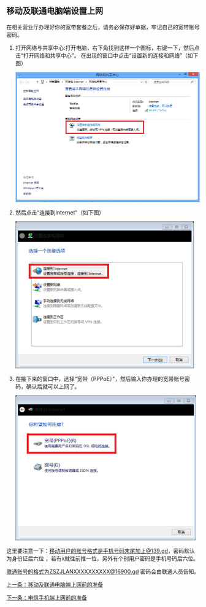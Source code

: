 ## 移动及联通电脑端设置上网

在相关营业厅办理好你的宽带套餐之后，请务必保存好单据，牢记自己的宽带账号密码。

1. 打开网络与共享中心:打开电脑，右下角找到这样一个图标，右键一下，然后点击“打开网络和共享中心”。
在出现的窗口中点击“设置新的连接和网络”（如下图）

   ![](./image/setPPPoE_img1.png)

2. 然后点击“连接到Internet”（如下图）

   ![](./image/setPPPoE_img2.png)

3. 在接下来的窗口中，选择“宽带（PPPoE）”，然后输入你办理的宽带账号密码，确认后就可以上网了。

   ![](./image/setPPPoE_img3.png)

这里要注意一下：移动用户的账号格式是手机号码末尾加上@139.gd，密码默认为身份证后六位 ，若有x就往前推一位，另外有个别用户密码是手机号码后六位。

联通账号的格式为ZSZJLANXXXXXXXXXX@16900.gd 密码会由联通人员告知。

[上一条：移动及联通电脑端上网前的准备](/guide/preparePPPoE)

[下一条：电信手机端上网前的准备](/guide/preparePhoneDX)